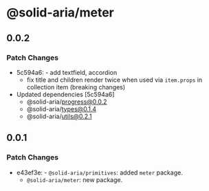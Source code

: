 # @solid-aria/meter

## 0.0.2

### Patch Changes

- 5c594a6: - add textfield, accordion
  - fix title and children render twice when used via `item.props` in collection item (breaking changes)
- Updated dependencies [5c594a6]
  - @solid-aria/progress@0.0.2
  - @solid-aria/types@0.1.4
  - @solid-aria/utils@0.2.1

## 0.0.1

### Patch Changes

- e43ef3e: - `@solid-aria/primitives`: added `meter` package.
  - `@solid-aria/meter`: new package.
